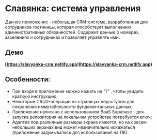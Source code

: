 # Cлавянка: система управления

Данное приложение - небольшая CRM-система, разработанная для сотрудников гостиницы, которая способствует выполнению административных обязанностей.
Содержит данные о номерах, заселениях и сотрудниках и позволяет управлять ими.

## Демо

**[https://slavyanka-crm.netlify.app](https://slavyanka-crm.netlify.app)**

## Особенности:

- При входе в приложение можно нажать на "?" , чтобы увидеть краткую инструкцию;
- Некоторые CRUD-операции на страницах недоступны для сохранения иммутабельности фундаментальных данных;
- Приложение написано с использованием BaaS Supabase - для запуска репозитория на локальном устройстве потребуется ключ;
- Адаптив под различные размеры экрана имеется, но на совсем небольших экранах вид может незначительно искажаться (приложение задумывалось для использования на ПК)
